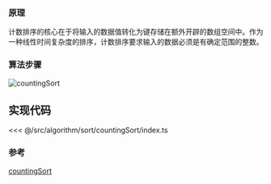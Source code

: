 ### 原理

计数排序的核心在于将输入的数据值转化为键存储在额外开辟的数组空间中。作为一种线性时间复杂度的排序，计数排序要求输入的数据必须是有确定范围的整数。

### 算法步骤

![countingSort](~@images/src/algorithm/sort/countingSort/images/countingSort.gif)

## 实现代码

<<< @/src/algorithm/sort/countingSort/index.ts

### 参考

[countingSort](https://github.com/Rain120/JS-Sorting-Algorithm/blob/master/8.countingSort.md)
